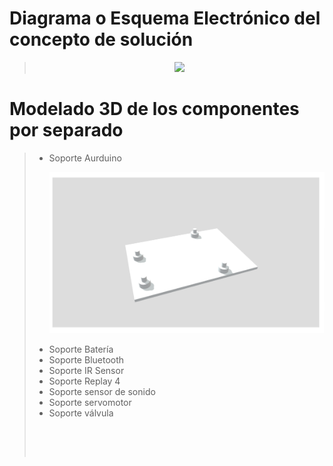 # Diagrama o Esquema Electrónico del concepto de solución
> <p align="center"><img src="https://github.com/user-attachments/assets/db215c21-53c8-4c52-aa89-e22350b5e444">

# Modelado 3D de los componentes por separado
> * Soporte Aurduino
>   <p align="center"><img src="https://github.com/AngelaNaveros/Grupo_3_FUNBIO/blob/main/Modelo%203D/Soporte%20Aurduino.png">
> * Soporte Batería
> * Soporte Bluetooth
> * Soporte IR Sensor
> * Soporte Replay 4
> * Soporte sensor de sonido
> * Soporte servomotor
> * Soporte válvula
> <p align="center"><img src="">
> <p align="center"><img src="">
